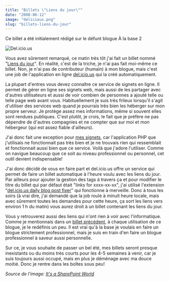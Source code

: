 ```yaml
---
title: "Billets \"Liens du jour\""
date: "2008-06-12"
image: "delicious.png"
slug: "billets-liens-du-jour"
---
```


Ce billet a été initialement rédigé sur le défunt blogue À la base 2

![Del.icio.us](images/delicious.png "Del.icio.us")

Vous avez sûrement remarqué, ce matin très tôt j'ai fait un billet nommé "[Liens du jour](https://fred.dev/billets-liens-du-jour/ "Liens du jour - 08-06-11")". En réalité, c'est de la triche, je n'ai pas fait moi-même ce billet. Non, je n'ai pas de contributeur (humain) à mon blogue, mais c'est une job de l'application en ligne [del.icio.us](https://del.icio.us/ "Del.icio.us") qui la créé automatiquement.

La plupart d'entres vous devez connaître ce service de signets en ligne. Il permet de gérer en ligne ses signets web, mais aussi de les partager avec d'autres utilisateurs et aussi de voir combien de personnes a ajouté telle ou telle page web avant vous. Habituellement je suis très frileux lorsqu'il s'agit d'utiliser des services web quand je pourrais très bien les héberger sur mon propre serveur. Je protège assez mes informations, même si souvent elles sont rendues publiques. C'est plutôt, je crois, le fait que je préfère ne pas dépendre de d'autres compagnies et ne compter que sur moi et mon hébergeur (qui est assez fiable d'ailleurs).

J'ai donc fait une exception pour [mes signets](https://del.icio.us/fharper "Mes signets sur Del.icio.us"), car l'application PHP que j'utilisais ne fonctionnait pas très bien et je ne trouvais rien qui ressemblait et fonctionnait aussi bien que ce service. Voilà que j'adore l'utiliser. Comme on navigue beaucoup que ce soit au niveau professionnel ou personnel, cet outil devient indispensable!

J'ai donc décidé de vous en faire part et del.icio.us offre un service qui permet de faire un billet automatique à l'heure voulu avec les liens du jour. Par ailleurs pour ajouter la gestion des tags à travers ça et pour modifier le titre du billet qui par défaut était "links for xxxx-xx-xx", j'ai utilisé l'extension "[del.icio.us daily blog post fixer](https://dougal.gunters.org/blog/2006/04/07/delicious-daily-blog-post-fixer-plugin "Page web de l'extension del.icio.us daily blog post fix")" qui fonctionne à merveille. Donc à tous les soirs (à vrai dire, j'ai demandé que la job roule à minuit heure locale, mais avec sûrement toutes les demandes pour cette heure, ça sort les liens vers environ 1 h du matin) vous aurez droit à un billet contenant les liens du jour.

Vous y retrouverez aussi des liens qui n'ont rien à voir avec l'informatique. Comme je mentionnais dans un [billet précédent](https://fred.dev/ubuntu-souris-logitech-vx-revolution/ "Lien vers le billet précédent"), à chaque utilisation de ce blogue, je le redéfinis un peu. Il est vrai qu'à la base je voulais en faire un blogue strictement professionnel, mais je suis en train d'en faire un blogue professionnel à saveur aussi personnelle.

Sur ce, je vous souhaite de passer un bel été, mes billets seront presque inexistants ou du moins très courts pour les 4-5 semaines à venir, car je suis toujours aussi occupé, mais en plus je déménage avec ma douce moitié. Donc je rentre dans les boîtes sous peu!

_Source de l'image: [It's a SharePoint World](https://blogs.developpeur.org/phil/default.aspx "Source de l'image")_

